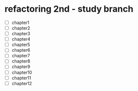 # refactoring 2nd - study branch

- [ ] chapter1
- [ ] chapter2
- [ ] chapter3
- [ ] chapter4
- [ ] chapter5
- [ ] chapter6
- [ ] chapter7
- [ ] chapter8
- [ ] chapter9
- [ ] chapter10
- [ ] chapter11
- [ ] chapter12
